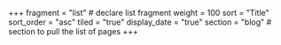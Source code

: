 +++
fragment = "list" # declare list fragment
weight = 100
sort = "Title"
sort_order = "asc"
tiled = "true"
display_date = "true"
section = "blog" # section to pull the list of pages
+++